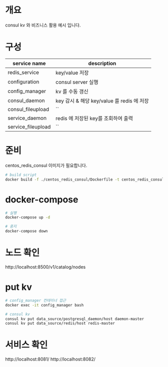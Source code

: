 # 개요
consul kv 와 비즈니스 활용 예시 입니다.

# 구성
|service name|description|
|---|---|
|redis_service|key/value 저장|
|configuration|consul server 실행|
|config_manager|kv 를 수동 갱신|
|consul_daemon|key 감시 & 해당 key/value 를 redis 에 저장|
|consul_fileupload|``|
|service_daemon|redis 에 저장된 key를 조회하여 출력|
|service_fileupload|``|

# 준비
centos_redis_consul 이미지가 필요합니다.
``` bash
# build script
docker build -f ./centos_redis_consul/Dockerfile -t centos_redis_consul:latest .
```

# docker-compose
``` bash
# 실행
docker-compose up -d

# 중지
docker-compose down
```

# 노드 확인
http://localhost:8500/v1/catalog/nodes

# put kv
``` bash
# config_manager 컨테이너 접근
docker exec -it config_manager bash

# consul kv
consul kv put data_source/postgresql_daemon/host daemon-master
consul kv put data_source/redis/host redis-master
```

# 서비스 확인
http://localhost:8081/
http://localhost:8082/
